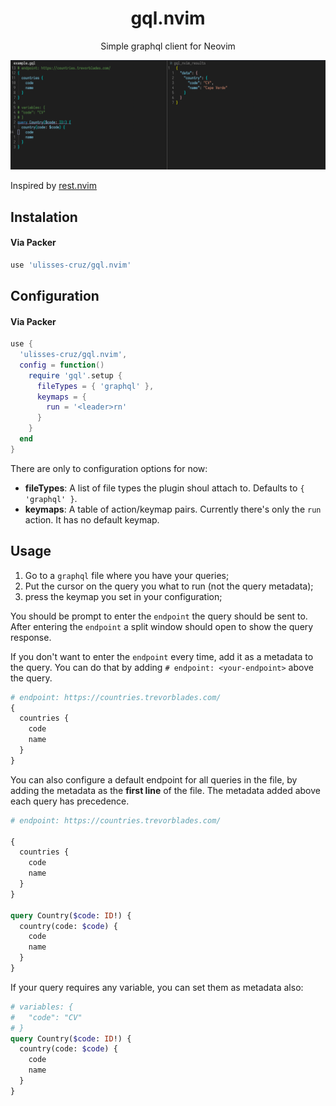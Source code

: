 <div align='center'>

# gql.nvim

Simple graphql client for Neovim

![Screenshot of gql.nvim plugin](assets/screenshot.png)

</div>

Inspired by [rest.nvim](https://github.com/NTBBloodbath/rest.nvim)

## Instalation

#### Via Packer
```lua
use 'ulisses-cruz/gql.nvim'
```

## Configuration

#### Via Packer
```lua
use { 
  'ulisses-cruz/gql.nvim', 
  config = function()
    require 'gql'.setup {
      fileTypes = { 'graphql' },
      keymaps = { 
        run = '<leader>rn'
      }
    }  
  end
}
```
There are only to configuration options for now:
- **fileTypes**: A list of file types the plugin shoul attach to. Defaults to `{ 'graphql' }`.
- **keymaps**: A table of action/keymap pairs. Currently there's only the `run` action. It has no default keymap.

## Usage

1. Go to a `graphql` file where you have your queries;
2. Put the cursor on the query you what to run (not the query metadata);
3. press the keymap you set in your configuration;

You should be prompt to enter the `endpoint` the query should be sent to. After entering the `endpoint` a split window should open to show the query response.

If you don't want to enter the `endpoint` every time, add it as a metadata to the query. 
You can do that by adding `# endpoint: <your-endpoint>` above the query.

```graphql
# endpoint: https://countries.trevorblades.com/
{
  countries {
    code
    name
  }
}
```

You can also configure a default endpoint for all queries in the file, by adding the metadata as the **first line** of the file. 
The metadata added above each query has precedence.

```graphql
# endpoint: https://countries.trevorblades.com/

{
  countries {
    code
    name
  }
}

query Country($code: ID!) {
  country(code: $code) {
    code
    name
  }
}

```
If your query requires any variable, you can set them as metadata also:

```graphql
# variables: {
#   "code": "CV"
# }
query Country($code: ID!) {
  country(code: $code) {
    code
    name
  }
}
```
